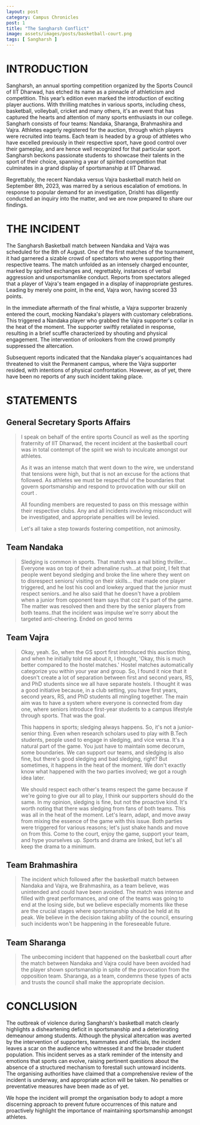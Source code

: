 ```yaml
---
layout: post
category: Campus Chronicles
post: 1
title: "The Sangharsh Conflict"
image: assets/images/posts/basketball-court.png
tags: [ Sangharsh ]
---
```


# INTRODUCTION
Sangharsh, an annual sporting competition organized by the Sports Council of IIT Dharwad, has etched its name as a pinnacle of athleticism and competition. This year’s edition even marked the introduction of exciting player auctions. With thrilling matches in various sports, including chess, basketball, volleyball, cricket and many others, it's an event that has captured the hearts and attention of many sports enthusiasts in our college. Sangharh consists of four teams: Nandaka, Sharanga, Brahmashira and Vajra. Athletes eagerly registered for the auction, through which players were recruited into teams. Each team is headed by a group of athletes who have excelled previously in their respective sport, have good control over their gameplay, and are hence well recognized for that particular sport. Sangharsh beckons passionate students to showcase their talents in the sport of their choice, spanning a year of spirited competition that culminates in a grand display of sportsmanship at IIT Dharwad.

Regrettably, the recent Nandaka versus Vajra basketball match held on September 8th, 2023, was marred by a serious escalation of emotions. In response to popular demand for an investigation, Drishti has diligently conducted an inquiry into the matter, and we are now prepared to share our findings.

# THE INCIDENT
The Sangharsh Basketball match between Nandaka and Vajra was scheduled for the 8th of August. One of the first matches of the tournament, it had garnered a sizable crowd of spectators who were supporting their respective teams. The match unfolded as an intensely charged encounter, marked by spirited exchanges and, regrettably, instances of verbal aggression and unsportsmanlike conduct. Reports from spectators alleged that a player of Vajra's team engaged in a display of inappropriate gestures. Leading by merely one point, in the end, Vajra won, having scored 33 points.

In the immediate aftermath of the final whistle, a Vajra supporter brazenly entered the court, mocking Nandaka's players with customary celebrations. This triggered a Nandaka player who grabbed the Vajra supporter's collar in the heat of the moment. The supporter swiftly retaliated in response, resulting in a brief scuffle characterized by shouting and physical engagement. The intervention of onlookers from the crowd promptly suppressed the altercation.

Subsequent reports indicated that the Nandaka player's acquaintances had threatened to visit the Permanent campus, where the Vajra supporter resided, with intentions of physical confrontation. However, as of yet, there have been no reports of any such incident taking place.

# STATEMENTS
## General Secretary Sports Affairs
> I speak on behalf of the entire sports Council as well as the 	sporting fraternity of IIT Dharwad, the recent incident at the basketball court was in total contempt of the spirit we wish to inculcate amongst our athletes.
>
> As it was an intense match that went down to the wire, we understand that tensions were high, but that is not an excuse for the actions that followed. As athletes we must be respectful of the boundaries that govern sportsmanship and respond to provocation with our skill on court . 
> 
> All founding members are requested to pass on this message within their respective clubs. Any and all incidents involving misconduct will be investigated, and appropriate penalties will be levied.
>
> Let's all take a step towards fostering competition, not animosity.

## Team Nandaka
> Sledging is common in sports. That match was a nail biting thriller... Everyone was on top of their adrenaline rush...at that point, I felt that people went beyond sledging and broke the line where they went on to disrespect seniors/ visiting on their skills... that made one player triggered, and he lost his cool and lowkey argued that the junior must respect seniors..and he also said that he doesn't have a problem when a junior from opponent team says that coz it's part of the game. The matter was resolved then and there by the senior players from both teams..that the incident was impulse we're sorry about the targeted anti-cheering. Ended on good terms

## Team Vajra
> Okay, yeah. So, when the GS sport first introduced this auction thing, and when he initially told me about it, I thought, 'Okay, this is much better compared to the hostel matches.' Hostel matches automatically categorize you within your year and group. So, I found it nice that it doesn't create a lot of separation between first and second years, RS, and PhD students since we all have separate hostels. I thought it was a good initiative because, in a club setting, you have first years, second years, RS, and PhD students all mingling together. The main aim was to have a system where everyone is connected from day one, where seniors introduce first-year students to a campus lifestyle through sports. That was the goal.
> 
> This happens in sports; sledging always happens. So, it's not a junior-senior thing. Even when research scholars used to play with B.Tech students, people used to engage in sledging, and vice versa. It's a natural part of the game. You just have to maintain some decorum, some boundaries. We can support our teams, and sledging is also fine, but there's good sledging and bad sledging, right? But sometimes, it happens in the heat of the moment. We don't exactly know what happened with the two parties involved; we got a rough idea later.
>
> We should respect each other's teams respect the game because if we're going to give our all to play, I think our supporters should do the same. In my opinion, sledging is fine, but not the proactive kind. It's worth noting that there was sledging from fans of both teams. This was all in the heat of the moment. Let's learn, adapt, and move away from mixing the essence of the game with this issue. Both parties were triggered for various reasons; let's just shake hands and move on from this. Come to the court, enjoy the game, support your team, and hype yourselves up. Sports and drama are linked, but let's all keep the drama to a minimum.

## Team Brahmashira
> The incident which followed after the basketball match between Nandaka and Vajra,  we Brahmashira, as a team believe, was unintended and could have been avoided. The match was intense and filled with great performances, and one of the teams was going to end at the losing side, but we believe especially moments like these are the crucial stages where sportsmanship should be held at its peak. We believe in the decision taking ability of the council, ensuring such incidents won't be happening in the foreseeable future.

## Team Sharanga
> The unbecoming incident that happened on the basketball court after the match between Nandaka and Vajra could have been avoided had the player shown sportsmanship in spite of the provocation from the opposition team. Sharanga, as a team, condemns these types of acts and trusts the council shall make the appropriate decision.

# CONCLUSION
The outbreak of violence during Sangharsh's basketball match clearly highlights a disheartening deficit in sportsmanship and a deteriorating demeanour among students. Although the physical altercation was averted by the intervention of supporters, teammates and officials, the incident leaves a scar on the audience who witnessed it and the broader student population. This incident serves as a stark reminder of the intensity and emotions that sports can evolve, raising pertinent questions about the absence of a structured mechanism to forestall such untoward incidents. The organising authorities have claimed that a comprehensive review of the incident is underway, and appropriate action will be taken. No penalties or preventative measures have been made as of yet.

We hope the incident will prompt the organisation body to adopt a more discerning approach to prevent future occurrences of this nature and proactively highlight the importance of maintaining sportsmanship amongst athletes.